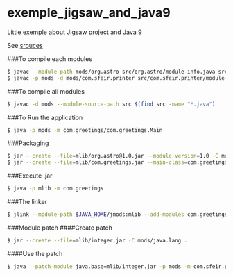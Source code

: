 # exemple_jigsaw_and_java9
Little exemple about Jigsaw project and Java 9


See [srouces](http://openjdk.java.net/projects/jigsaw/quick-start)

###To compile each modules
```sh
$ javac --module-path mods/org.astro src/org.astro/module-info.java src/org.astro/org/astro/World.java
$ javac -p mods -d mods/com.sfeir.printer src/com.sfeir.printer/module-info.java src/com.sfeir.printer/com/sfeir/printer/Main.java
```
###To compile all modules
```sh
$ javac -d mods --module-source-path src $(find src -name "*.java")
```
###To Run the application
```sh
$ java -p mods -m com.greetings/com.greetings.Main
```
###Packaging
```sh
$ jar --create --file=mlib/org.astro@1.0.jar --module-version=1.0 -C mods/org.astro .
$ jar --create --file=mlib/com.greetings.jar --main-class=com.greetings.Main -C mods/com.greetings .
```
###Execute .jar
```sh
$ java -p mlib -m com.greetings
```
###The linker
```sh
$ jlink --module-path $JAVA_HOME/jmods:mlib --add-modules com.greetings --output greetingsapp
```
###Module patch
####Create patch
```sh
$ jar --create --file=mlib/integer.jar -C mods/java.lang . 
```
####Use the patch
```sh
$ java --patch-module java.base=mlib/integer.jar -p mods -m com.sfeir.printer/com.sfeir.printer.Main
```